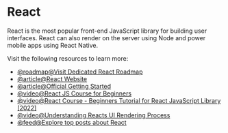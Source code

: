 # React

React is the most popular front-end JavaScript library for building user interfaces. React can also render on the server using Node and power mobile apps using React Native.

Visit the following resources to learn more:

- [@roadmap@Visit Dedicated React Roadmap](https://roadmap.sh/react)
- [@article@React Website](https://reactjs.org/)
- [@article@Official Getting Started](https://reactjs.org/tutorial/tutorial.html)
- [@video@React JS Course for Beginners](https://www.youtube.com/watch?v=nTeuhbP7wdE)
- [@video@React Course - Beginners Tutorial for React JavaScript Library \[2022\]](https://www.youtube.com/watch?v=bMknfKXIFA8)
- [@video@Understanding Reacts UI Rendering Process](https://www.youtube.com/watch?v=i793Qm6kv3U)
- [@feed@Explore top posts about React](https://app.daily.dev/tags/react?ref=roadmapsh)

